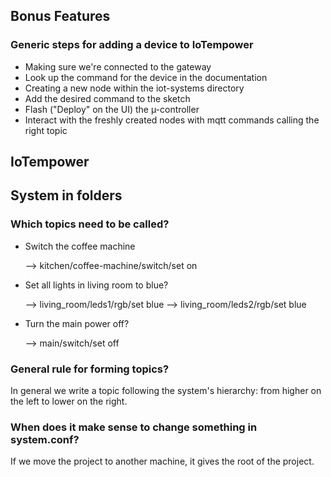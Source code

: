 ## Bonus Features

### Generic steps for adding a device to IoTempower

* Making sure we're connected to the gateway
* Look up the command for the device in the documentation
* Creating a new node within the iot-systems directory
* Add the desired command to the sketch
* Flash ("Deploy" on the UI) the µ-controller
* Interact with the freshly created nodes with mqtt commands calling the right topic

## IoTempower

## System in folders

### Which topics need to be called?

* Switch the coffee machine

    --> kitchen/coffee-machine/switch/set on

* Set all lights in living room to blue?

    --> living_room/leds1/rgb/set blue
    --> living_room/leds2/rgb/set blue

* Turn the main power off?

    --> main/switch/set off


### General rule for forming topics?

In general we write a topic following the system's hierarchy: from higher on the left to lower on the right.

### When does it make sense to change something in system.conf?

If we move the project to another machine, it gives the root of the project.

